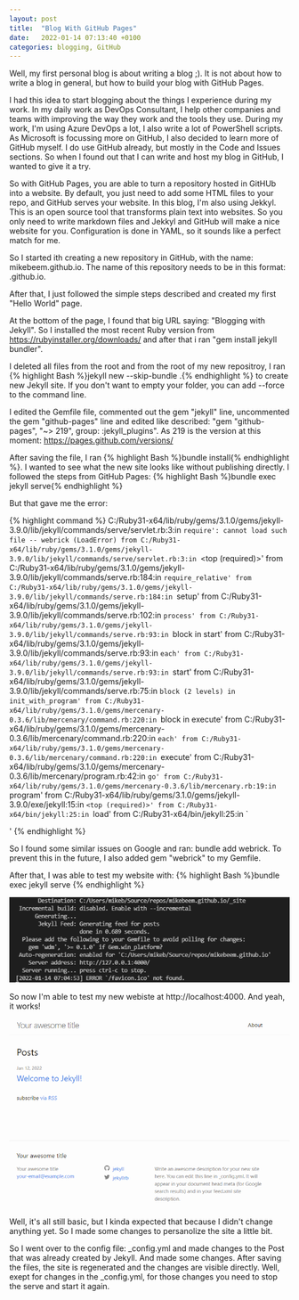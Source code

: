```yaml
---
layout: post
title:  "Blog With GitHub Pages"
date:   2022-01-14 07:13:40 +0100
categories: blogging, GitHub
---
```


Well, my first personal blog is about writing a blog ;). It is not about how to write a blog in general, but how to build your blog with GitHub Pages. 

I had this idea to start blogging about the things I experience during my work. In my daily work as DevOps Consultant, I help other companies and teams with improving the way they work and the tools they use. During my work, I'm using Azure DevOps a lot, I also write a lot of PowerShell scripts. As Microsoft is focussing more on GitHub, I also decided to learn more of GitHub myself. I do use GitHub already, but mostly in the Code and Issues sections. So when I found out that I can write and host my blog in GitHub, I wanted to give it a try.

So with GitHub Pages, you are able to turn a repository hosted in GitHUb into a website. By default, you just need to add some HTML files to your repo, and GitHub serves your website. In this blog, I'm also using Jekkyl. This is an open source tool that transforms plain text into websites. So you only need to write markdown files and Jekkyl and GitHub will make a nice website for you. Configuration is done in YAML, so it sounds like a perfect match for me.

So I started ith creating a new repository in GitHub, with the name: mikebeem.github.io. The name of this repository needs to be in this format: <username>.github.io. 

After that, I just followed the simple steps described and created my first "Hello World" page.

At the bottom of the page, I found that big URL saying: "Blogging with Jekyll". So I installed the most recent Ruby version from https://rubyinstaller.org/downloads/ and after that i ran "gem install jekyll bundler".

I deleted all files from the root and from the root of my new repositroy, I ran {% highlight Bash %}jekyll new --skip-bundle .{% endhighlight %} to create new Jekyll site. If you don't want to empty your folder, you can add --force to the command line.

I edited the Gemfile file, commented out the  gem "jekyll" line, uncommented the gem "github-pages" line and edited like described: "gem "github-pages", "~> 219", group: :jekyll_plugins". As 219 is the  version at this moment: https://pages.github.com/versions/

After saving the file, I ran {% highlight Bash %}bundle install{% endhighlight %}. I wanted to see what the new site looks like without publishing directly. I followed the steps from GitHub Pages: {% highlight Bash %}bundle exec jekyll serve{% endhighlight %}

But that gave me the error: 

{% highlight command %}
C:/Ruby31-x64/lib/ruby/gems/3.1.0/gems/jekyll-3.9.0/lib/jekyll/commands/serve/servlet.rb:3:in `require': cannot load such file -- webrick (LoadError)
from C:/Ruby31-x64/lib/ruby/gems/3.1.0/gems/jekyll-3.9.0/lib/jekyll/commands/serve/servlet.rb:3:in `<top (required)>'
from C:/Ruby31-x64/lib/ruby/gems/3.1.0/gems/jekyll-3.9.0/lib/jekyll/commands/serve.rb:184:in `require_relative'
from C:/Ruby31-x64/lib/ruby/gems/3.1.0/gems/jekyll-3.9.0/lib/jekyll/commands/serve.rb:184:in `setup'
from C:/Ruby31-x64/lib/ruby/gems/3.1.0/gems/jekyll-3.9.0/lib/jekyll/commands/serve.rb:102:in `process'
from C:/Ruby31-x64/lib/ruby/gems/3.1.0/gems/jekyll-3.9.0/lib/jekyll/commands/serve.rb:93:in `block in start'
from C:/Ruby31-x64/lib/ruby/gems/3.1.0/gems/jekyll-3.9.0/lib/jekyll/commands/serve.rb:93:in `each'
from C:/Ruby31-x64/lib/ruby/gems/3.1.0/gems/jekyll-3.9.0/lib/jekyll/commands/serve.rb:93:in `start'
from C:/Ruby31-x64/lib/ruby/gems/3.1.0/gems/jekyll-3.9.0/lib/jekyll/commands/serve.rb:75:in `block (2 levels) in init_with_program'
from C:/Ruby31-x64/lib/ruby/gems/3.1.0/gems/mercenary-0.3.6/lib/mercenary/command.rb:220:in `block in execute'
from C:/Ruby31-x64/lib/ruby/gems/3.1.0/gems/mercenary-0.3.6/lib/mercenary/command.rb:220:in `each'
from C:/Ruby31-x64/lib/ruby/gems/3.1.0/gems/mercenary-0.3.6/lib/mercenary/command.rb:220:in `execute'
from C:/Ruby31-x64/lib/ruby/gems/3.1.0/gems/mercenary-0.3.6/lib/mercenary/program.rb:42:in `go'
from C:/Ruby31-x64/lib/ruby/gems/3.1.0/gems/mercenary-0.3.6/lib/mercenary.rb:19:in `program'
from C:/Ruby31-x64/lib/ruby/gems/3.1.0/gems/jekyll-3.9.0/exe/jekyll:15:in `<top (required)>'
from C:/Ruby31-x64/bin/jekyll:25:in `load'
from C:/Ruby31-x64/bin/jekyll:25:in `<main>'
{% endhighlight %}

So I found some similar issues on Google and ran: bundle add webrick.
To prevent this in the future, I also added gem "webrick" to my Gemfile.

After that, I was able to test my website with: {% highlight Bash %}bundle exec jekyll serve {% endhighlight %}

![Server is running!](/assets/images/server-running.png)

So now I'm able to test my new webiste at http://localhost:4000. And yeah, it works!

![Site is up!](/assets/images/site-is-up.png)

Well, it's all still basic, but I kinda expected that because I didn't change anything yet. So I made some changes to persanolize the site a little bit. 

So I went over to the config file: _config.yml and made changes to the Post that was already created by Jekyll. And made some changes. After saving the files, the site is regenerated and the changes are visible directly. Well, exept for changes in the _config.yml, for those changes you need to stop the serve and start it again.